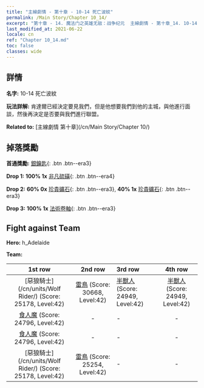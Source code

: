 ```yaml
---
title: "主線劇情 - 第十章 - 10-14 死亡波紋"
permalink: /Main Story/Chapter 10_14/
excerpt: "第十章 - 14. 魔法门之英雄无敌：战争纪元  主線劇情 - 第十章_14. 10-14 死亡波紋"
last_modified_at: 2021-06-22
locale: cn
ref: "Chapter 10_14.md"
toc: false
classes: wide
---
```


## 詳情

 **名字:** 10-14 死亡波紋

 **玩法詳解:** 肯達爾已經決定要見我們，但是他想要我們到他的主城，與他進行面談，然後再決定是否要與我們進行聯盟。

 **Related to:** [主線劇情 第十章](/cn/Main Story/Chapter 10/)

## 掉落獎勵

 **首通獎勵:** [銀鑰匙](/cn/Items/con_693/){: .btn .btn--era3}

 **Drop 1:** **100% 1x** [非凡硫磺](/cn/Items/mat_36/){: .btn .btn--era4}

 **Drop 2:** **60% 0x** [珍貴礦石](/cn/Items/mat_26/){: .btn .btn--era3}, **40% 1x** [珍貴礦石](/cn/Items/mat_26/){: .btn .btn--era3}

 **Drop 3:** **100% 1x** [法術卷軸](/cn/Items/con_694/){: .btn .btn--era3}


## Fight against Team
 **Hero:** h_Adelaide

 **Team:**


  | 1st row | 2nd row | 3rd row | 4th row |
  |:----:|:----:|:----|:----:|
  | [惡狼騎士](/cn/units/Wolf Rider/) (Score: 25178, Level:42)  | [雷鳥](/cn/units/Roc/) (Score: 30668, Level:42)  | [半獸人](/cn/units/Orc/) (Score: 24949, Level:42)  | [半獸人](/cn/units/Orc/) (Score: 24949, Level:42)  |
  | [食人魔](/cn/units/Ogre/) (Score: 24796, Level:42)  | - | - | - |
  | [食人魔](/cn/units/Ogre/) (Score: 24796, Level:42)  | - | - | - |
  | [惡狼騎士](/cn/units/Wolf Rider/) (Score: 25178, Level:42)  | [雷鳥](/cn/units/Roc/) (Score: 25254, Level:42)  | - | - |


